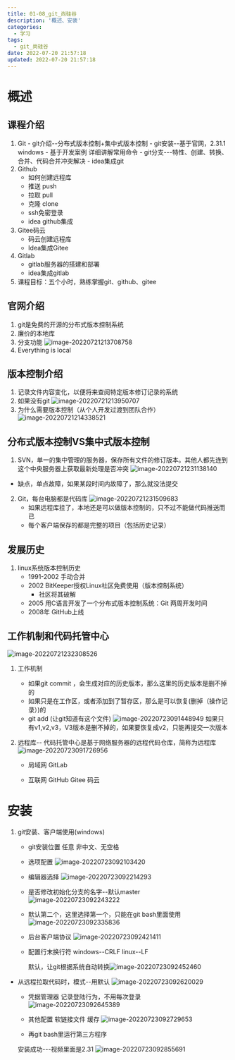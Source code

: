 ```yaml
---
title: 01-08_git_尚硅谷
description: '概述、安装'
categories:
  - 学习
tags:
  - git_尚硅谷
date: 2022-07-20 21:57:18
updated: 2022-07-20 21:57:18
---
```


# 概述

## 课程介绍
   1.  Git
      - git介绍--分布式版本控制+集中式版本控制
      - git安装--基于官网，2.31.1  windows
      - 基于开发案例 详细讲解常用命令
      - git分支---特性、创建、转换、合并、代码合并冲突解决
      - idea集成git
   2. Github
      - 如何创建远程库
      - 推送 push
      - 拉取 pull
      - 克隆 clone
      - ssh免密登录
      - idea github集成
   3. Gitee码云
      - 码云创建远程库
      - Idea集成Gitee
   4. Gitlab
      - gitlab服务器的搭建和部署
      - idea集成gitlab
   5.  课程目标：五个小时，熟练掌握git、github、gitee

## 官网介绍
   1. git是免费的开源的分布式版本控制系统 
   2. 廉价的本地库
   3. 分支功能
      ![image-20220721213708758](images/mypost/image-20220721213708758.png)
   4. Everything is local

## 版本控制介绍
   1. 记录文件内容变化，以便将来查阅特定版本修订记录的系统
   2. 如果没有git
      ![image-20220721213950707](images/mypost/image-20220721213950707.png)
   3. 为什么需要版本控制（从个人开发过渡到团队合作）
      ![image-20220721214338521](images/mypost/image-20220721214338521.png)

## 分布式版本控制VS集中式版本控制
1.  SVN，单一的集中管理的服务器，保存所有文件的修订版本。其他人都先连到这个中央服务器上获取最新处理是否冲突
   ![image-20220721231138140](images/mypost/image-20220721231138140.png)
   - 缺点，单点故障，如果某段时间内故障了，那么就没法提交
2. Git，每台电脑都是代码库
   ![image-20220721231509683](images/mypost/image-20220721231509683.png)
   - 如果远程库挂了，本地还是可以做版本控制的，只不过不能做代码推送而已
   - 每个客户端保存的都是完整的项目（包括历史记录）

## 发展历史  

1. linux系统版本控制历史
   - 1991-2002 手动合并
   - 2002 BitKeeper授权Linux社区免费使用（版本控制系统）
     - 社区将其破解
   - 2005 用C语言开发了一个分布式版本控制系统：Git
     两周开发时间
   - 2008年 GitHub上线

## 工作机制和代码托管中心

![image-20220721232308526](images/mypost/image-20220721232308526.png)

1. 工作机制
   - 如果git commit ，会生成对应的历史版本，那么这里的历史版本是删不掉的
   - 如果只是在工作区，或者添加到了暂存区，那么是可以恢复(删掉（操作记录）)的
   - git add (让git知道有这个文件)
      ![image-20220723091448949](images/mypost/image-20220723091448949.png)
      如果只有v1,v2,v3，V3版本是删不掉的，如果要恢复成v2，只能再提交一次版本
   
2. 远程库--
   代码托管中心是基于网络服务器的远程代码仓库，简称为远程库
   ![image-20220723091726956](images/mypost/image-20220723091726956.png)

   - 局域网 GitLab

   - 互联网 GitHub  Gitee 码云

# 安装

1. git安装、客户端使用(windows)

   - git安装位置  任意 非中文、无空格

   - 选项配置
     ![image-20220723092103420](images/mypost/image-20220723092103420.png)

   - 编辑器选择
     ![image-20220723092214293](images/mypost/image-20220723092214293.png)

   - 是否修改初始化分支的名字--默认master
     ![image-20220723092243222](images/mypost/image-20220723092243222.png)

   - 默认第二个，这里选择第一个，只能在git bash里面使用
     ![image-20220723092335836](images/mypost/image-20220723092335836.png)

   - 后台客户端协议
     ![image-20220723092421411](images/mypost/image-20220723092421411.png)

   - 配置行末换行符
     windows--CRLF
     linux--LF

     默认，让git根据系统自动转换![image-20220723092452460](images/mypost/image-20220723092452460.png)
     
 - 从远程拉取代码时，模式--用默认
      ![image-20220723092620029](images/mypost/image-20220723092620029.png)
   
    - 凭据管理器
      记录登陆行为，不用每次登录
      ![image-20220723092645389](images/mypost/image-20220723092645389.png)
    
    - 其他配置 软链接文件 缓存
      ![image-20220723092729653](images/mypost/image-20220723092729653.png)
    
    - 再git bash里运行第三方程序
    
    安装成功---视频里面是2.31
    ![image-20220723092855691](images/mypost/image-20220723092855691.png)
